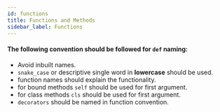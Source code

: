 ```yaml
---
id: functions
title: Functions and Methods
sidebar_label: Functions
---
```


#### The following convention should be followed for `def` naming:

* Avoid inbuilt names.
* `snake_case` or descriptive single word in **lowercase** should be used.
* function names should explain the functionality.
* for bound methods `self` should be used for first argument.
* for class methods `cls` should be used for first argument.
* `decorators` should be named in function convention.
